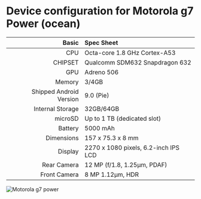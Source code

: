 
Device configuration for Motorola g7 Power (ocean)
==================================

Basic   | Spec Sheet
-------:|:-------------------------
CPU     | Octa-core 1.8 GHz Cortex-A53
CHIPSET | Qualcomm SDM632 Snapdragon 632
GPU     | Adreno 506
Memory  | 3/4GB
Shipped Android Version | 9.0 (Pie)
Internal Storage | 32GB/64GB
microSD | Up to 1 TB (dedicated slot)
Battery | 5000 mAh
Dimensions | 157 x 75.3 x 8 mm
Display | 2270 x 1080 pixels, 6.2-inch IPS LCD
Rear Camera  | 12 MP (f/1.8, 1.25µm, PDAF)
Front Camera | 8 MP 1.12µm, HDR

![Motorola g7 power](https://fdn2.gsmarena.com/vv/pics/motorola/motorola-moto-g7-power-1.jpg "Motorola g7 power")
